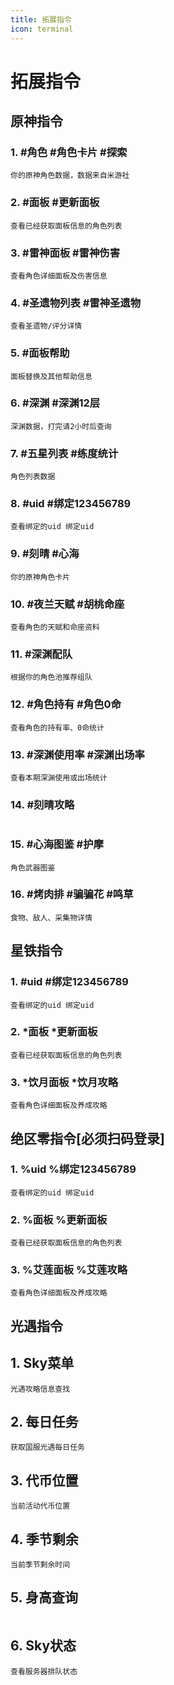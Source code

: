 ```yaml
---
title: 拓展指令
icon: terminal
---
```


# 拓展指令

## 原神指令

### 1. #角色 #角色卡片 #探索
```
你的原神角色数据，数据来自米游社
```

### 2. #面板 #更新面板
```
查看已经获取面板信息的角色列表
```

### 3. #雷神面板 #雷神伤害
```
查看角色详细面板及伤害信息
```

### 4. #圣遗物列表 #雷神圣遗物
```
查看圣遗物/评分详情
```

### 5. #面板帮助
```
面板替换及其他帮助信息
```

### 6. #深渊 #深渊12层
```
深渊数据，打完请2小时后查询
```

### 7. #五星列表 #练度统计
```
角色列表数据
```

### 8. #uid #绑定123456789
```
查看绑定的uid 绑定uid
```

### 9. #刻晴 #心海
```
你的原神角色卡片
```

### 10. #夜兰天赋 #胡桃命座
```
查看角色的天赋和命座资料
```

### 11. #深渊配队
```
根据你的角色池推荐组队
```

### 12. #角色持有 #角色0命
```
查看角色的持有率、0命统计
```

### 13. #深渊使用率 #深渊出场率
```
查看本期深渊使用或出场统计
```

### 14. #刻晴攻略
```西风驿站攻略
```

### 15. #心海图鉴 #护摩
```
角色武器图鉴
```

### 16. #烤肉排 #骗骗花 #鸣草
```
食物、敌人、采集物详情
```


## 星铁指令

### 1. #uid #绑定123456789
```
查看绑定的uid 绑定uid
```

### 2. *面板 *更新面板
```
查看已经获取面板信息的角色列表
```

### 3. *饮月面板 *饮月攻略
```
查看角色详细面板及养成攻略
```


## 绝区零指令[必须扫码登录]

### 1. %uid %绑定123456789
```
查看绑定的uid 绑定uid
```

### 2. %面板 %更新面板
```
查看已经获取面板信息的角色列表
```

### 3. %艾莲面板 %艾莲攻略
```
查看角色详细面板及养成攻略
```


## 光遇指令

## 1. Sky菜单
```
光遇攻略信息查找
```

## 2. 每日任务
```
获取国服光遇每日任务
```

## 3. 代币位置
```
当前活动代币位置
```

## 4. 季节剩余
```
当前季节剩余时间
```

## 5. 身高查询
```获取光崽身高信息
```

## 6. Sky状态
```
查看服务器排队状态
```
